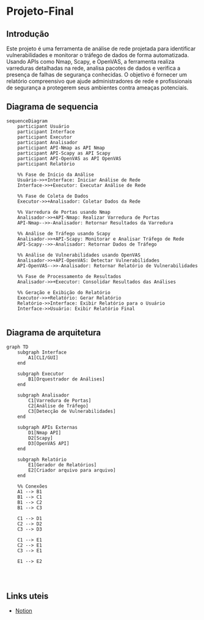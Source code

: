 # Projeto-Final

## Introdução


Este projeto é uma ferramenta de análise de rede projetada para identificar vulnerabilidades e monitorar o tráfego de dados de forma automatizada. Usando APIs como Nmap, Scapy, e OpenVAS, a ferramenta realiza varreduras detalhadas na rede, analisa pacotes de dados e verifica a presença de falhas de segurança conhecidas. O objetivo é fornecer um relatório compreensivo que ajude administradores de rede e profissionais de segurança a protegerem seus ambientes contra ameaças potenciais.


## Diagrama de sequencia

```mermaid
sequenceDiagram
    participant Usuário
    participant Interface
    participant Executor
    participant Analisador
    participant API-Nmap as API Nmap
    participant API-Scapy as API Scapy
    participant API-OpenVAS as API OpenVAS
    participant Relatório
    
    %% Fase de Início da Análise
    Usuário->>+Interface: Iniciar Análise de Rede
    Interface->>+Executor: Executar Análise de Rede

    %% Fase de Coleta de Dados
    Executor->>+Analisador: Coletar Dados da Rede

    %% Varredura de Portas usando Nmap
    Analisador->>+API-Nmap: Realizar Varredura de Portas
    API-Nmap-->>-Analisador: Retornar Resultados da Varredura

    %% Análise de Tráfego usando Scapy
    Analisador->>+API-Scapy: Monitorar e Analisar Tráfego de Rede
    API-Scapy-->>-Analisador: Retornar Dados de Tráfego

    %% Análise de Vulnerabilidades usando OpenVAS
    Analisador->>+API-OpenVAS: Detectar Vulnerabilidades
    API-OpenVAS-->>-Analisador: Retornar Relatório de Vulnerabilidades

    %% Fase de Processamento de Resultados
    Analisador->>+Executor: Consolidar Resultados das Análises

    %% Geração e Exibição do Relatório
    Executor->>+Relatório: Gerar Relatório
    Relatório->>Interface: Exibir Relatório para o Usuário
    Interface->>Usuário: Exibir Relatório Final


```

## Diagrama de arquitetura


```mermaid
graph TD
    subgraph Interface
        A1[CLI/GUI]
    end
    
    subgraph Executor
        B1[Orquestrador de Análises]
    end
    
    subgraph Analisador
        C1[Varredura de Portas]
        C2[Análise de Tráfego]
        C3[Detecção de Vulnerabilidades]
    end
    
    subgraph APIs Externas
        D1[Nmap API]
        D2[Scapy]
        D3[OpenVAS API]
    end
    
    subgraph Relatório
        E1[Gerador de Relatórios]
        E2[Criador arquivo para arquivo]
    end
    
    %% Conexões
    A1 --> B1
    B1 --> C1
    B1 --> C2
    B1 --> C3
    
    C1 --> D1
    C2 --> D2
    C3 --> D3
    
    C1 --> E1
    C2 --> E1
    C3 --> E1
    
    E1 --> E2




```

## Links uteis

- [Notion](https://brief-growth-fd4.notion.site/Projeto-final-a06a5a5f64094094bab902bbca05a5ef?pvs=4)